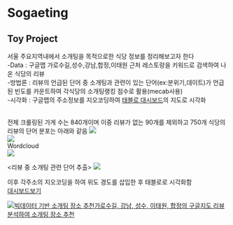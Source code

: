 # Sogaeting
## Toy Project 
서울 주요지역내에서 소개팅을 목적으로한 식당 정보를 정리해보고자 한다 <br>
-Data : 구글맵 가로수길,성수,강남,합정,이태원 근처 레스토랑을 키워드로 검색하여 나온 식당의 리뷰<br>
-방법론 : 리뷰의 언급된 단어 중 소개팅과 관련이 있는 단어(ex:분위기,데이트)가 언급된 빈도를 카운트하여 각식당의 소개팅랭킹 점수로 활용(mecab사용)<br>
-시각화 : 구글맵의 주소정보를 지오코딩하여 [태블로 대시보드](https://public.tableau.com/app/profile/.36194374/viz/sogaeting/1_1?publish=yes)의 지도로 시각화<br>
<br>

전체 크롤링된 가게 수는 840개이며 이중 리뷰가 없는 90개를 제외하고 
750개 식당의 리뷰의 단어 분포는 아래와 같음
![](https://postfiles.pstatic.net/MjAyMjAzMzBfNCAg/MDAxNjQ4NjQ2Nzg3MjEy.hE8OT7ErYjXPML5GlyDLczurD5kuxdO4Hm00Mp3fHUsg.pmQHYTItDLh7IIL09NC_pv2LsyhqqUuOjdlaCVMXsFkg.PNG.ps712/image.png?type=w773)
<br>
![](https://postfiles.pstatic.net/MjAyMjAzMzBfNjMg/MDAxNjQ4NjQ2NzY5MTM3.HdWSWuMQmbZ4vTf_e9rnxYZYnD0H1nqF9fYW4gAvdxAg.Ak2Ugva-0LciS4xCPKEojYJGCZ7Koyn1cjZxluf_KOAg.PNG.ps712/image.png?type=w773)
<br>
Wordcloud<br>
![](https://postfiles.pstatic.net/MjAyMjAzMzBfMTcx/MDAxNjQ4NjQ2ODA1MTE1.PjXMYSXjBfm5q0C4VLq2JisS4ZmIMB5DWVwcm1sUMkUg.vbBN4Q9TswgS6hDmWAgycbu_z5iijTyRoEit_a2FkJsg.PNG.ps712/image.png?type=w773)

<리뷰 중 소개팅 관련 단어 추출>
![](https://postfiles.pstatic.net/MjAyMjAzMzBfMjU5/MDAxNjQ4NjQ2ODg3MTMx.t18EX4gaVBOquBjyLpic_WV2mEyv6X-ACe_f8eikSA4g.HFQARl84_0YTb9Vwlszx1UErHifsfAyXD8LWHlyXPPMg.PNG.ps712/image.png?type=w773)

이후 각주소의 지오코딩을 하여 위도 경도를 삽입한 후 태블로로 시각화함<br>
[대시보드보기](https://public.tableau.com/app/profile/.36194374/viz/sogaeting/1_1?publish=yes)

<div class='tableauPlaceholder' id='viz1649941186699' style='position: relative'><noscript><a href='#'><img
                alt='빅데이터 기반 소개팅 장소 추천가로수길, 강남, 성수, 이태원, 합정의 구글지도 리뷰 분석하여 소개팅 장소 추천 '
                src='https:&#47;&#47;public.tableau.com&#47;static&#47;images&#47;so&#47;sogaeting&#47;1_1&#47;1_rss.png'
                style='border: none' /></a></noscript><object class='tableauViz' style='display:none;'>
        <param name='host_url' value='https%3A%2F%2Fpublic.tableau.com%2F' />
        <param name='embed_code_version' value='3' />
        <param name='site_root' value='' />
        <param name='name' value='sogaeting&#47;1_1' />
        <param name='tabs' value='no' />
        <param name='toolbar' value='yes' />
        <param name='static_image'
            value='https:&#47;&#47;public.tableau.com&#47;static&#47;images&#47;so&#47;sogaeting&#47;1_1&#47;1.png' />
        <param name='animate_transition' value='yes' />
        <param name='display_static_image' value='yes' />
        <param name='display_spinner' value='yes' />
        <param name='display_overlay' value='yes' />
        <param name='display_count' value='yes' />
        <param name='language' value='en-US' />
        <param name='filter' value='publish=yes' />
    </object></div>
<script
    type='text/javascript'>                    var divElement = document.getElementById('viz1649941186699'); var vizElement = divElement.getElementsByTagName('object')[0]; if (divElement.offsetWidth > 800) { vizElement.style.width = '1000px'; vizElement.style.height = '827px'; } else if (divElement.offsetWidth > 500) { vizElement.style.width = '1000px'; vizElement.style.height = '827px'; } else { vizElement.style.width = '100%'; vizElement.style.height = '827px'; } var scriptElement = document.createElement('script'); scriptElement.src = 'https://public.tableau.com/javascripts/api/viz_v1.js'; vizElement.parentNode.insertBefore(scriptElement, vizElement);                </script>

